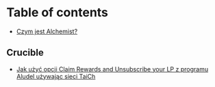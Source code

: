 # Table of contents

* [Czym jest Alchemist?](README.md)

## Crucible

* [Jak użyć opcji Claim Rewards and Unsubscribe your LP z programu Aludel używając sieci TaiCh](crucible/untitled.md)

